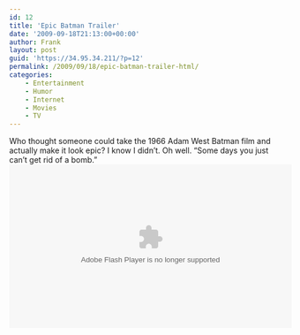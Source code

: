 ```yaml
---
id: 12
title: 'Epic Batman Trailer'
date: '2009-09-18T21:13:00+00:00'
author: Frank
layout: post
guid: 'https://34.95.34.211/?p=12'
permalink: /2009/09/18/epic-batman-trailer-html/
categories:
    - Entertainment
    - Humor
    - Internet
    - Movies
    - TV
---
```


<div src="v5">Who thought someone could take the 1966 Adam West Batman film and actually make it look epic? I know I didn’t. Oh well. “Some days you just can’t get rid of a bomb.” <center><object height="296" width="512"><param name="movie" value="http://www.hulu.com/embed/SmmoyW-5u5OPbCOGAJmw0w"></param><param name="allowFullScreen" value="true"></param><embed allowfullscreen="true" height="296" src="http://www.hulu.com/embed/SmmoyW-5u5OPbCOGAJmw0w" type="application/x-shockwave-flash" width="512"></embed></object></center></div>
